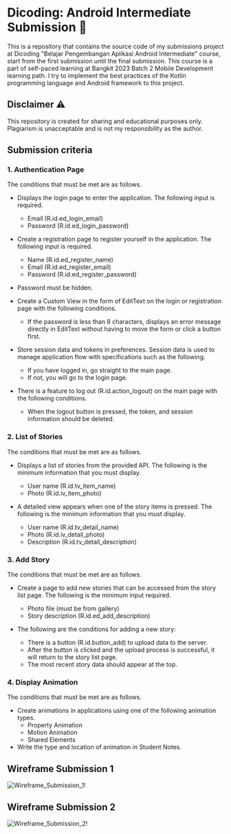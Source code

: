 # Dicoding: Android Intermediate Submission 📱
<p>This is a repository that contains the source code of my submissions project at Dicoding "Belajar Pengembangan Aplikasi Android Intermediate" course, start from the first submission until the final submission. This course is a part of self-paced learning at Bangkit 2023 Batch 2 Mobile Development learning path. I try to implement the best practices of the Kotlin programming language and Android framework to this project.</p>

## Disclaimer ⚠️
This repository is created for sharing and educational purposes only. Plagiarism is unacceptable and is not my responsibility as the author.

## Submission criteria
### 1. Authentication Page
The conditions that must be met are as follows.
- Displays the login page to enter the application. The following input is required.
  - Email (R.id.ed_login_email)
  - Password (R.id.ed_login_password)

- Create a registration page to register yourself in the application. The following input is required.
  - Name (R.id.ed_register_name)
  - Email (R.id.ed_register_email)
  - Password (R.id.ed_register_password)
- Password must be hidden.
- Create a Custom View in the form of EditText on the login or registration page with the following conditions.
  - If the password is less than 8 characters, displays an error message directly in EditText without having to move the form or click a button first.
- Store session data and tokens in preferences. Session data is used to manage application flow with specifications such as the following.
  - If you have logged in, go straight to the main page.
  - If not, you will go to the login page.
- There is a feature to log out (R.id.action_logout) on the main page with the following conditions.
  - When the logout button is pressed, the token, and session information should be deleted.

### 2. List of Stories
The conditions that must be met are as follows.
- Displays a list of stories from the provided API. The following is the minimum information that you must display.
  - User name (R.id.tv_item_name)
  - Photo (R.id.iv_item_photo)

- A detailed view appears when one of the story items is pressed. The following is the minimum information that you must display.
  - User name (R.id.tv_detail_name)
  - Photo (R.id.iv_detail_photo)
  - Description (R.id.tv_detail_description)

### 3. Add Story
The conditions that must be met are as follows.
- Create a page to add new stories that can be accessed from the story list page. The following is the minimum input required.
  - Photo file (must be from gallery)
  - Story description (R.id.ed_add_description)

- The following are the conditions for adding a new story:
  - There is a button (R.id.button_add) to upload data to the server.
  - After the button is clicked and the upload process is successful, it will return to the story list page.
  - The most recent story data should appear at the top.

### 4. Display Animation
The conditions that must be met are as follows.
- Create animations in applications using one of the following animation types.
  - Property Animation
  - Motion Animation
  - Shared Elements
- Write the type and location of animation in Student Notes.

## Wireframe Submission 1
![Wireframe_Submission_1!](https://dicoding-web-img.sgp1.cdn.digitaloceanspaces.com/original/academy/dos:9d2844c423f0e390adcf4cedf72d30db20220221083537.jpeg "Wireframe Submission 1")

## Wireframe Submission 2
![Wireframe_Submission_2!](https://dicoding-web-img.sgp1.cdn.digitaloceanspaces.com/original/academy/dos:2979e516a20f11ebf05f0d735a5b288120220221083443.jpeg "Wireframe Submission 2")
